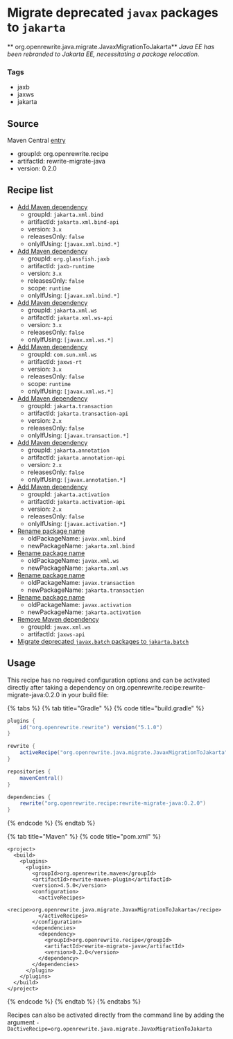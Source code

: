 # Migrate deprecated `javax` packages to `jakarta`

** org.openrewrite.java.migrate.JavaxMigrationToJakarta**
_Java EE has been rebranded to Jakarta EE, necessitating a package relocation._

### Tags

* jaxb
* jaxws
* jakarta

## Source

Maven Central [entry](https://search.maven.org/artifact/org.openrewrite.recipe/rewrite-migrate-java/0.2.0/jar)

* groupId: org.openrewrite.recipe
* artifactId: rewrite-migrate-java
* version: 0.2.0

## Recipe list

* [Add Maven dependency](../../maven/adddependency.md)
  * groupId: `jakarta.xml.bind`
  * artifactId: `jakarta.xml.bind-api`
  * version: `3.x`
  * releasesOnly: `false`
  * onlyIfUsing: `[javax.xml.bind.*]`
* [Add Maven dependency](../../maven/adddependency.md)
  * groupId: `org.glassfish.jaxb`
  * artifactId: `jaxb-runtime`
  * version: `3.x`
  * releasesOnly: `false`
  * scope: `runtime`
  * onlyIfUsing: `[javax.xml.bind.*]`
* [Add Maven dependency](../../maven/adddependency.md)
  * groupId: `jakarta.xml.ws`
  * artifactId: `jakarta.xml.ws-api`
  * version: `3.x`
  * releasesOnly: `false`
  * onlyIfUsing: `[javax.xml.ws.*]`
* [Add Maven dependency](../../maven/adddependency.md)
  * groupId: `com.sun.xml.ws`
  * artifactId: `jaxws-rt`
  * version: `3.x`
  * releasesOnly: `false`
  * scope: `runtime`
  * onlyIfUsing: `[javax.xml.ws.*]`
* [Add Maven dependency](../../maven/adddependency.md)
  * groupId: `jakarta.transaction`
  * artifactId: `jakarta.transaction-api`
  * version: `2.x`
  * releasesOnly: `false`
  * onlyIfUsing: `[javax.transaction.*]`
* [Add Maven dependency](../../maven/adddependency.md)
  * groupId: `jakarta.annotation`
  * artifactId: `jakarta.annotation-api`
  * version: `2.x`
  * releasesOnly: `false`
  * onlyIfUsing: `[javax.annotation.*]`
* [Add Maven dependency](../../maven/adddependency.md)
  * groupId: `jakarta.activation`
  * artifactId: `jakarta.activation-api`
  * version: `2.x`
  * releasesOnly: `false`
  * onlyIfUsing: `[javax.activation.*]`
* [Rename package name](../../java/changepackage.md)
  * oldPackageName: `javax.xml.bind`
  * newPackageName: `jakarta.xml.bind`
* [Rename package name](../../java/changepackage.md)
  * oldPackageName: `javax.xml.ws`
  * newPackageName: `jakarta.xml.ws`
* [Rename package name](../../java/changepackage.md)
  * oldPackageName: `javax.transaction`
  * newPackageName: `jakarta.transaction`
* [Rename package name](../../java/changepackage.md)
  * oldPackageName: `javax.activation`
  * newPackageName: `jakarta.activation`
* [Remove Maven dependency](../../maven/removedependency.md)
  * groupId: `javax.xml.ws`
  * artifactId: `jaxws-api`
* [Migrate deprecated `javax.batch` packages to `jakarta.batch`](../../java/migrate/javaxbatchmigrationtojakartabatch.md)

## Usage
This recipe has no required configuration options and can be activated directly after taking a dependency on org.openrewrite.recipe:rewrite-migrate-java:0.2.0 in your build file:

{% tabs %}
{% tab title="Gradle" %}
{% code title="build.gradle" %}
```groovy
plugins {
    id("org.openrewrite.rewrite") version("5.1.0")
}

rewrite {
    activeRecipe("org.openrewrite.java.migrate.JavaxMigrationToJakarta")
}

repositories {
    mavenCentral()
}

dependencies {
    rewrite("org.openrewrite.recipe:rewrite-migrate-java:0.2.0")
}
```
{% endcode %}
{% endtab %}

{% tab title="Maven" %}
{% code title="pom.xml" %}
```markup
<project>
  <build>
    <plugins>
      <plugin>
        <groupId>org.openrewrite.maven</groupId>
        <artifactId>rewrite-maven-plugin</artifactId>
        <version>4.5.0</version>
        <configuration>
          <activeRecipes>
            <recipe>org.openrewrite.java.migrate.JavaxMigrationToJakarta</recipe>
          </activeRecipes>
        </configuration>
        <dependencies>
          <dependency>
            <groupId>org.openrewrite.recipe</groupId>
            <artifactId>rewrite-migrate-java</artifactId>
            <version>0.2.0</version>
          </dependency>
        </dependencies>
      </plugin>
    </plugins>
  </build>
</project>
```
{% endcode %}
{% endtab %}
{% endtabs %}

Recipes can also be activated directly from the command line by adding the argument `-DactiveRecipe=org.openrewrite.java.migrate.JavaxMigrationToJakarta`
